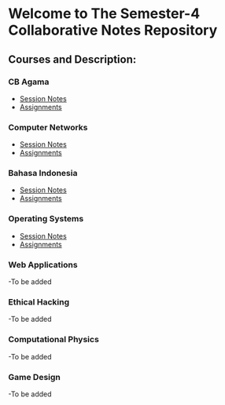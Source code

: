 # Welcome to The Semester-4 Collaborative Notes Repository

## Courses and Description:

### CB Agama
- [Session Notes](CB%Agama%Notes)
- [Assignments](CB%Agama%Assignemnts)

### Computer Networks
- [Session Notes](Computer%Networks%Notes)
- [Assignments](Computer%Networks%Assignments)

### Bahasa Indonesia
- [Session Notes](Bahasa%Indonesia%Notes)
- [Assignments](Bahasa%Indonesia%Assignments)
  
### Operating Systems
- [Session Notes](Operating$System%Notes)
- [Assignments](Operating%System%Assignments)
  
### Web Applications
-To be added
### Ethical Hacking
-To be added
### Computational Physics
-To be added
### Game Design
-To be added
